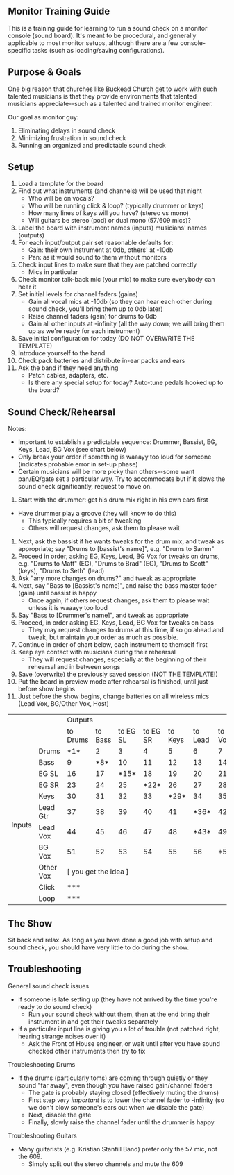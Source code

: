 Monitor Training Guide
----------------------

This is a training guide for learning to run a sound check on a monitor console (sound board).  It's
meant to be procedural, and generally applicable to most monitor setups, although there are a few
console-specific tasks (such as loading/saving configurations).

Purpose & Goals
---------------

One big reason that churches like Buckead Church get to work with such talented musicians is that they provide environments that talented musicians appreciate--such as a talented and trained monitor engineer.

Our goal as monitor guy:
1. Eliminating delays in sound check
1. Minimizing frustration in sound check
1. Running an organized and predictable sound check

Setup
-----

1. Load a template for the board
1. Find out what instruments (and channels) will be used that night
	- Who will be on vocals?
	- Who will be running click & loop? (typically drummer or keys)
	- How many lines of keys will you have? (stereo vs mono)
	- Will guitars be stereo (pod) or dual mono (57/609 mics)?
1. Label the board with instrument names (inputs) musicians' names (outputs)
1. For each input/output pair set reasonable defaults for:
	- Gain: their own instrument at 0db, others' at -10db
	- Pan: as it would sound to them without monitors
1. Check input lines to make sure that they are patched correctly
	- Mics in particular
1. Check monitor talk-back mic (your mic) to make sure everybody can hear it
1. Set initial levels for channel faders (gains)
    - Gain all vocal mics at -10db (so they can hear each other during sound check, you'll bring them up to 0db later)
    - Raise channel faders (gain) for drums to 0db
    - Gain all other inputs at -infinity (all the way down; we will bring them up as we're ready for each instrument)
1. Save initial configuration for today (DO NOT OVERWRITE THE TEMPLATE)
1. Introduce yourself to the band
1. Check pack batteries and distribute in-ear packs and ears
1. Ask the band if they need anything
	- Patch cables, adapters, etc.
	- Is there any special setup for today? Auto-tune pedals hooked up to the board?

Sound Check/Rehearsal
---------------------

Notes:
- Important to establish a predictable sequence: Drummer, Bassist, EG, Keys, Lead, BG Vox (see chart below)
- Only break your order if something is waaayy too loud for someone (indicates probable error in set-up phase)
- Certain musicians will be more picky than others--some want pan/EQ/gate set a particular way. Try to accommodate but if it slows the sound check significantly, request to move on.
	
1. Start with the drummer: get his drum mix right in his own ears first
  - Have drummer play a groove (they will know to do this)
	- This typically requires a bit of tweaking
	- Others will request changes, ask them to please wait
1. Next, ask the bassist if he wants tweaks for the drum mix, and tweak as appropriate; say "Drums to [bassist's name]", e.g. "Drums to Samm"
1. Proceed in order, asking EG, Keys, Lead, BG Vox for tweaks on drums, e.g. "Drums to Matt" (EG), "Drums to Brad" (EG), "Drums to Scott" (keys), "Drums to Seth" (lead)
1. Ask "any more changes on drums?" and tweak as appropriate
1. Next, say "Bass to [Bassist's name]", and raise the bass master fader (gain) until bassist is happy
	- Once again, if others request changes, ask them to please wait unless it is waaayy too loud
1. Say "Bass to [Drummer's name]", and tweak as appropriate
1. Proceed, in order asking EG, Keys, Lead, BG Vox for tweaks on bass
	- They may request changes to drums at this time, if so go ahead and tweak, but maintain your order as much as possible.
1. Continue in order of chart below, each instrument to themself first
1. Keep eye contact with musicians during their rehearsal
    - They will request changes, especially at the beginning of their rehearsal and in between songs
1. Save (overwrite) the previously saved session (NOT THE TEMPLATE!)
1. Put the board in preview mode after rehearsal is finished, until just before show begins
1. Just before the show begins, change batteries on all wireless mics (Lead Vox, BG/Other Vox, Host)

<table>
  <tr>
    <td></td>
    <td></td>
    <td colspan="7">Outputs</td>
  </tr>
  <tr>
    <td></td>
    <td></td>
    <td>to Drums</td>
    <td>to Bass</td>
    <td>to EG SL</td>
    <td>to EG SR</td>
    <td>to Keys</td>
    <td>to Lead</td>
    <td>to BG Vox</td>
  </tr>
  <tr>
    <td rowspan="11">Inputs</td>
    <td>Drums</td>
    <td>*1*</td>
    <td>2</td>
    <td>3</td>
    <td>4</td>
    <td>5</td>
    <td>6</td>
    <td>7</td>
  </tr>
  <tr>
    <td>Bass</td>
    <td>9</td>
    <td>*8*</td>
    <td>10</td>
    <td>11</td>
    <td>12</td>
    <td>13</td>
    <td>14</td>
  </tr>
  <tr>
    <td>EG SL</td>
    <td>16</td>
    <td>17</td>
    <td>*15*</td>
    <td>18</td>
    <td>19</td>
    <td>20</td>
    <td>21</td>
  </tr>
  <tr>
    <td>EG SR</td>
    <td>23</td>
    <td>24</td>
    <td>25</td>
    <td>*22*</td>
    <td>26</td>
    <td>27</td>
    <td>28</td>
  </tr>
  <tr>
    <td>Keys</td>
    <td>30</td>
    <td>31</td>
    <td>32</td>
    <td>33</td>
    <td>*29*</td>
    <td>34</td>
    <td>35</td>
  </tr>
  <tr>
    <td>Lead Gtr</td>
    <td>37</td>
    <td>38</td>
    <td>39</td>
    <td>40</td>
    <td>41</td>
    <td>*36*</td>
    <td>42</td>
  </tr>
  <tr>
    <td>Lead Vox</td>
    <td>44</td>
    <td>45</td>
    <td>46</td>
    <td>47</td>
    <td>48</td>
    <td>*43*</td>
    <td>49</td>
  </tr>
  <tr>
    <td>BG Vox</td>
    <td>51</td>
    <td>52</td>
    <td>53</td>
    <td>54</td>
    <td>55</td>
    <td>56</td>
    <td>*50*</td>
  </tr>
  <tr>
    <td>Other Vox</td>
    <td colspan="7">[ you get the idea ]</td>
  </tr>
  <tr>
    <td>Click</td>
    <td>***</td>
    <td colspan="6"></td>
  </tr>
  <tr>
    <td>Loop</td>
    <td>***</td>
    <td colspan="6"></td>
  </tr>
</table>

The Show
--------

Sit back and relax.  As long as you have done a good job with setup and sound check, you should have very little to do during the show.

Troubleshooting
---------------

General sound check issues
- If someone is late setting up (they have not arrived by the time you're ready to do sound check)
    - Run your sound check without them, then at the end bring their instrument in and get their tweaks separately
- If a particular input line is giving you a lot of trouble (not patched right, hearing strange noises over it)
    - Ask the Front of House engineer, or wait until after you have sound checked other instruments then try to fix

Troubleshooting Drums
- If the drums (particularly toms) are coming through quietly or they sound "far away", even though you have raised gain/channel faders
    - The gate is probably staying closed (effectively muting the drums)
    - First step *very important* is to lower the channel fader to -infinity (so we don't blow someone's ears out when we disable the gate)
    - Next, disable the gate
    - Finally, slowly raise the channel fader until the drummer is happy

Troubleshooting Guitars
- Many guitarists (e.g. Kristian Stanfill Band) prefer only the 57 mic, not the 609.
    - Simply split out the stereo channels and mute the 609